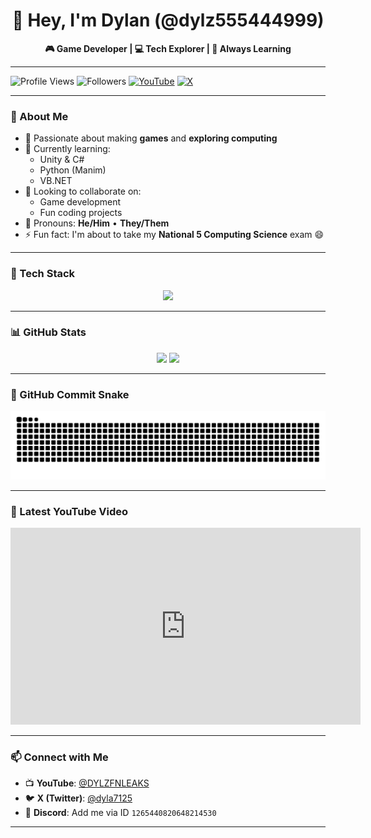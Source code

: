 <h1 align="center">👋 Hey, I'm Dylan (@dylz555444999)</h1>

<p align="center">
  <b>🎮 Game Developer | 💻 Tech Explorer | 🧠 Always Learning</b>
</p>

---

![Profile Views](https://komarev.com/ghpvc/?username=dylz555444999&color=blueviolet&style=flat-square)
![Followers](https://img.shields.io/github/followers/dylz555444999?label=Followers&style=social)
[![YouTube](https://img.shields.io/badge/YouTube-DYLZFNLEAKS-red?style=flat&logo=youtube)](https://www.youtube.com/@DYLZFNLEAKS)
[![X](https://img.shields.io/badge/X-%40dyla7125-000000?style=flat&logo=x)](https://x.com/dyla7125)

---

### 🚀 About Me
- 👀 Passionate about making **games** and **exploring computing**
- 🌱 Currently learning:
  - Unity & C#
  - Python (Manim)
  - VB.NET
- 🤝 Looking to collaborate on:  
  - Game development  
  - Fun coding projects  
- 💬 Pronouns: **He/Him** • **They/Them**
- ⚡ Fun fact: I'm about to take my **National 5 Computing Science** exam 😄

---

### 🧠 Tech Stack

<p align="center">
  <img src="https://skillicons.dev/icons?i=unity,cs,python,vscode,github,git,linux,manim,visualstudio&theme=dark" />
</p>

---

### 📊 GitHub Stats

<p align="center">
  <img src="https://github-readme-stats.vercel.app/api?username=dylz555444999&show_icons=true&theme=radical" height="155" />
  <img src="https://github-readme-stats.vercel.app/api/top-langs/?username=dylz555444999&layout=compact&theme=radical" height="155" />
</p>

---

### 🐍 GitHub Commit Snake

<p align="center">
  <img src="https://raw.githubusercontent.com/dylz555444999/Castle-Conquest-2D/output/snake.svg" alt="GitHub Snake" />
</p>

---

### 🎥 Latest YouTube Video

<p align="center">
  <iframe width="560" height="315" src="https://www.youtube.com/embed/ZL3fs3_8ih8?si=jPbVHBBHr-fgyNAk" title="YouTube video player" frameborder="0" allow="accelerometer; autoplay; clipboard-write; encrypted-media; gyroscope; picture-in-picture; web-share" referrerpolicy="strict-origin-when-cross-origin" allowfullscreen></iframe>
</p>

---

### 📫 Connect with Me

- 📺 **YouTube**: [@DYLZFNLEAKS](https://www.youtube.com/@DYLZFNLEAKS)  
- 🐦 **X (Twitter)**: [@dyla7125](https://x.com/dyla7125)  
- 💬 **Discord**: Add me via ID `1265440820648214530`

---

<!---
dylz555444999/dylz555444999 is a ✨ special ✨ repository because its `README.md` (this file) appears on your GitHub profile.
--->
